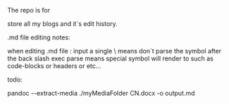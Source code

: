 The repo is for 

store all my blogs and it\`s edit history.


.md file editing notes:

when editing .md file :
input a single \\ 
means don\`t parse the symbol after the back slash
exec parse means special symbol will render to 
such as code-blocks or headers or etc...

todo:


pandoc --extract-media ./myMediaFolder CN.docx -o output.md

